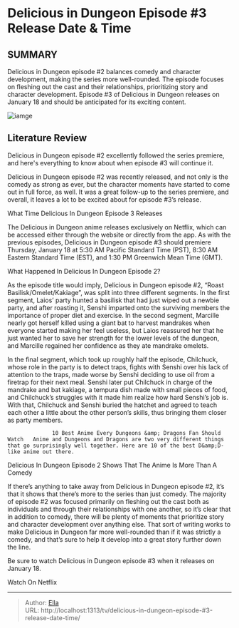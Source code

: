 # Delicious in Dungeon Episode #3 Release Date &amp; Time


## SUMMARY 



  Delicious in Dungeon episode #2 balances comedy and character development, making the series more well-rounded.   The episode focuses on fleshing out the cast and their relationships, prioritizing story and character development.   Episode #3 of Delicious in Dungeon releases on January 18 and should be anticipated for its exciting content.  

![iamge](https://static1.srcdn.com/wordpress/wp-content/uploads/2024/01/delicious-in-dungeon-episode-2-touden-party.jpg)

## Literature Review
Delicious in Dungeon episode #2 excellently followed the series premiere, and here&#39;s everything to know about when episode #3 will continue it.




Delicious in Dungeon episode #2 was recently released, and not only is the comedy as strong as ever, but the character moments have started to come out in full force, as well. It was a great follow-up to the series premiere, and overall, it leaves a lot to be excited about for episode #3’s release.





 What Time Delicious In Dungeon Episode 3 Releases 
          

The Delicious in Dungeon anime releases exclusively on Netflix, which can be accessed either through the website or directly from the app. As with the previous episodes, Delicious in Dungeon episode #3 should premiere Thursday, January 18 at 5:30 AM Pacific Standard Time (PST), 8:30 AM Eastern Standard Time (EST), and 1:30 PM Greenwich Mean Time (GMT).



 What Happened In Delicious In Dungeon Episode 2? 
          

As the episode title would imply, Delicious in Dungeon episode #2, “Roast Basilisk/Omelet/Kakiage”, was split into three different segments. In the first segment, Laios’ party hunted a basilisk that had just wiped out a newbie party, and after roasting it, Senshi imparted onto the surviving members the importance of proper diet and exercise. In the second segment, Marcille nearly got herself killed using a giant bat to harvest mandrakes when everyone started making her feel useless, but Laios reassured her that he just wanted her to save her strength for the lower levels of the dungeon, and Marcille regained her confidence as they ate mandrake omelets.




In the final segment, which took up roughly half the episode, Chilchuck, whose role in the party is to detect traps, fights with Senshi over his lack of attention to the traps, made worse by Senshi deciding to use oil from a firetrap for their next meal. Senshi later put Chilchuck in charge of the mandrake and bat kakiage, a tempura dish made with small pieces of food, and Chilchuck’s struggles with it made him realize how hard Senshi’s job is. With that, Chilchuck and Senshi buried the hatchet and agreed to teach each other a little about the other person’s skills, thus bringing them closer as party members.

                  10 Best Anime Every Dungeons &amp; Dragons Fan Should Watch   Anime and Dungeons and Dragons are two very different things that go surprisingly well together. Here are 10 of the best D&amp;D-like anime out there.    



 Delicious In Dungeon Episode 2 Shows That The Anime Is More Than A Comedy 
          




If there’s anything to take away from Delicious in Dungeon episode #2, it’s that it shows that there’s more to the series than just comedy. The majority of episode #2 was focused primarily on fleshing out the cast both as individuals and through their relationships with one another, so it’s clear that in addition to comedy, there will be plenty of moments that prioritize story and character development over anything else. That sort of writing works to make Delicious in Dungeon far more well-rounded than if it was strictly a comedy, and that’s sure to help it develop into a great story further down the line.

Be sure to watch Delicious in Dungeon episode #3 when it releases on January 18.

Watch On Netflix



---

> Author: [Ella](https://instagram.hk.cn/)  
> URL: http://localhost:1313/tv/delicious-in-dungeon-episode-#3-release-date-time/  

